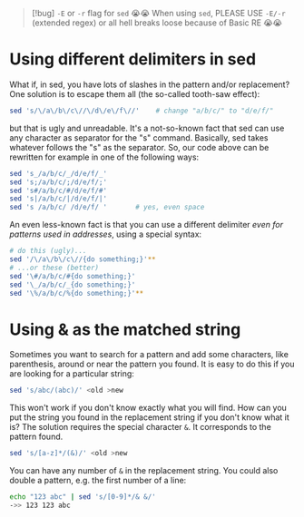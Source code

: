 > [!bug] `-E` or `-r` flag for `sed` 😭😭 
> When using `sed`, PLEASE USE `-E/-r` (extended regex) or all hell breaks loose because of Basic RE 😭😭

# Using different delimiters in sed
What if, in sed, you have lots of slashes in the pattern and/or replacement?
One solution is to escape them all (the so-called tooth-saw effect):

```bash
sed 's/\/a\/b\/c\//\/d\/e\/f\//'    # change "a/b/c/" to "d/e/f/"
```

but that is ugly and unreadable. It's a not-so-known fact that sed can use any character as separator for the "s" command. Basically, sed takes whatever follows the "s" as the separator. So, our code above can be rewritten for example in one of the following ways:
```bash
sed 's_/a/b/c/_/d/e/f/_'
sed 's;/a/b/c/;/d/e/f/;'
sed 's#/a/b/c/#/d/e/f/#'
sed 's|/a/b/c/|/d/e/f/|'
sed 's /a/b/c/ /d/e/f/ '       # yes, even space
```
An even less-known fact is that you can use a different delimiter *even for patterns used in addresses*, using a special syntax:

```bash
# do this (ugly)...
sed '/\/a\/b\/c\//{do something;}'**
# ...or these (better)
sed '\#/a/b/c/#{do something;}'
sed '\_/a/b/c/_{do something;}'
sed '\%/a/b/c/%{do something;}'**
```

# Using & as the matched string

Sometimes you want to search for a pattern and add some characters, like parenthesis, around or near the pattern you found. It is easy to do this if you are looking for a particular string:
```bash
sed 's/abc/(abc)/' <old >new
```
This won't work if you don't know exactly what you will find. How can you put the string you found in the replacement string if you don't know what it is?
The solution requires the special character `&`. It corresponds to the pattern found.
```bash
sed 's/[a-z]*/(&)/' <old >new
```
You can have any number of `&` in the replacement string. You could also double a pattern, e.g. the first number of a line:
```bash
echo "123 abc" | sed 's/[0-9]*/& &/'
->> 123 123 abc
```